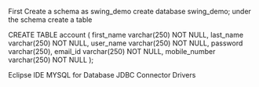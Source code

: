 First Create a schema as swing_demo create database swing_demo; under the schema create a table

CREATE TABLE account ( first_name varchar(250) NOT NULL, last_name varchar(250) NOT NULL, user_name varchar(250) NOT NULL, password varchar(250), email_id varchar(250) NOT NULL, mobile_number varchar(250) NOT NULL );

Eclipse IDE MYSQL for Database JDBC Connector Drivers
